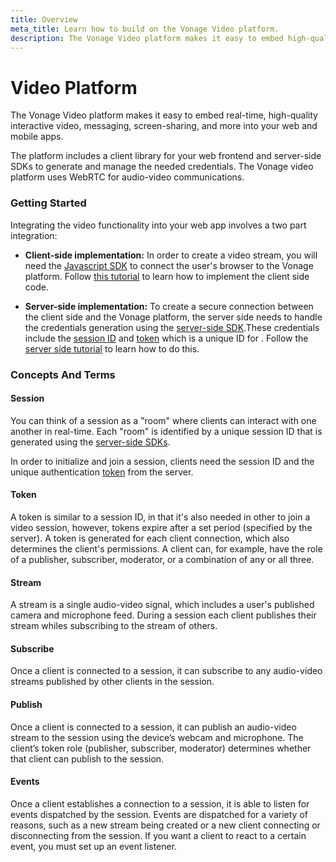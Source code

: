 ```yaml
---
title: Overview
meta_title: Learn how to build on the Vonage Video platform.
description: The Vonage Video platform makes it easy to embed high-quality interactive video, voice, messaging, and screen sharing into web and mobile apps.
---
```


# Video Platform

The Vonage Video platform makes it easy to embed real-time, high-quality interactive video, messaging, screen-sharing, and more into your web and mobile apps.

The platform includes a client library for your web frontend and server-side SDKs to generate and manage the needed credentials.
The Vonage video platform uses WebRTC for audio-video communications.

### Getting Started

Integrating the video functionality into your web app involves a two part integration:

- **Client-side implementation:** In order to create a video stream, you will need the [Javascript SDK](/video/resources#client-sdk) to connect the user's browser to the Vonage platform. Follow [this tutorial](/video/tutorials/create-video-conferencing-appy) to learn how to implement the client side code.

- **Server-side implementation:** To create a secure connection between the client side and the Vonage platform, the server side needs to handle the credentials generation using the [server-side SDK](/video/resources#server-sdk).These credentials include the [session ID](/video/overview#session) and [token](/video/overview#token) which is a unique ID for .
Follow the [server side tutorial](/video/tutorials/server-side-setup) to learn how to do this.

### Concepts And Terms

#### Session

You can think of a session as a "room" where clients can interact with one another in real-time. Each "room" is identified by a unique session ID that is generated using the [server-side SDKs](/video/resources#server-sdk).

In order to initialize and join a session, clients need the session ID and the unique authentication [token](/video/overview#token) from the server.

#### Token

A token is similar to a session ID, in that it's also needed in other to join a video session, however, tokens expire after a set period (specified by the server). A token is generated for each client connection, which also determines the client's permissions. A client can, for example, have the role of a publisher, subscriber, moderator, or a combination of any or all three.

#### Stream

A stream is a single audio-video signal, which includes a user's published camera and microphone feed. During a session each client publishes their stream whiles subscribing to the stream of others.

#### Subscribe

Once a client is connected to a session, it can subscribe to any audio-video streams published by other clients in the session.

#### Publish

Once a client is connected to a session, it can publish an audio-video stream to the session using the device’s webcam and microphone. The client’s token role (publisher, subscriber, moderator) determines whether that client can publish to the session.

#### Events

Once a client establishes a connection to a session, it is able to listen for events dispatched by the session. Events are dispatched for a variety of reasons, such as a new stream being created or a new client connecting or disconnecting from the session. If you want a client to react to a certain event, you must set up an event listener.